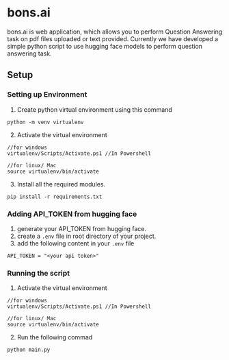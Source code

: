 # bons.ai

bons.ai is web application, which allows you to perform Question Answering task on pdf files uploaded or text provided. Currently we have developed a simple python script to use hugging face models to perform question answering task.

## Setup

### Setting up Environment

1. Create python virtual environment using this command

```
python -m venv virtualenv
```

2. Activate the virtual environment

```
//for windows
virtualenv/Scripts/Activate.ps1 //In Powershell

//for linux/ Mac
source virtualenv/bin/activate
```

3. Install all the required modules.

```
pip install -r requirements.txt
```

### Adding API_TOKEN from hugging face

1. generate your API_TOKEN from hugging face.
2. create a `.env` file in root directory of your project.
3. add the following content in your `.env` file

```
API_TOKEN = "<your api token>"
```

### Running the script

1. Activate the virtual environment

```
//for windows
virtualenv/Scripts/Activate.ps1 //In Powershell

//for linux/ Mac
source virtualenv/bin/activate
```

2. Run the following commad

```
python main.py
```

